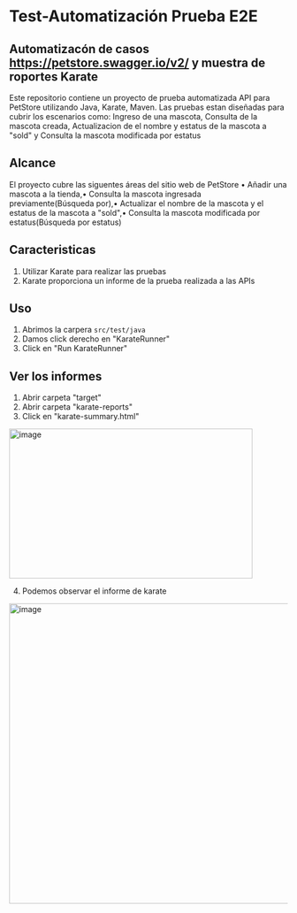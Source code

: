 # Test-Automatización Prueba E2E
## Automatizacón de casos https://petstore.swagger.io/v2/ y muestra de roportes Karate
Este repositorio contiene un proyecto de prueba automatizada API para PetStore utilizando Java, Karate, Maven. Las 
pruebas estan diseñadas para cubrir los escenarios como: Ingreso de una mascota, Consulta de la mascota creada, Actualizacion
de el nombre y estatus de la mascota a "sold" y Consulta la mascota modificada por estatus

## Alcance
El proyecto cubre las siguentes áreas del sitio web de PetStore
• Añadir una mascota a la tienda,• Consulta la mascota ingresada previamente(Búsqueda por),• Actualizar el nombre de la 
mascota y el estatus de la mascota a "sold",• Consulta la mascota modificada por estatus(Búsqueda por estatus)

## Caracteristicas
1. Utilizar Karate para realizar las pruebas 
2. Karate proporciona un informe de la prueba realizada a las APIs

## Uso
1. Abrimos la carpera `src/test/java`
2. Damos click derecho en "KarateRunner"
3. Click en "Run KarateRunner"

## Ver los informes
1. Abrir carpeta "target"
2. Abrir carpeta "karate-reports"
3. Click en "karate-summary.html"
<img width="440" height="271" alt="image" src="https://github.com/user-attachments/assets/30d2319c-4ee5-413d-913f-7e5caba7de9d" />

4. Podemos observar el informe de karate
<img width="1336" height="543" alt="image" src="https://github.com/user-attachments/assets/e76e6383-ce96-45ef-a275-0fa8ac2ea9f9" />

